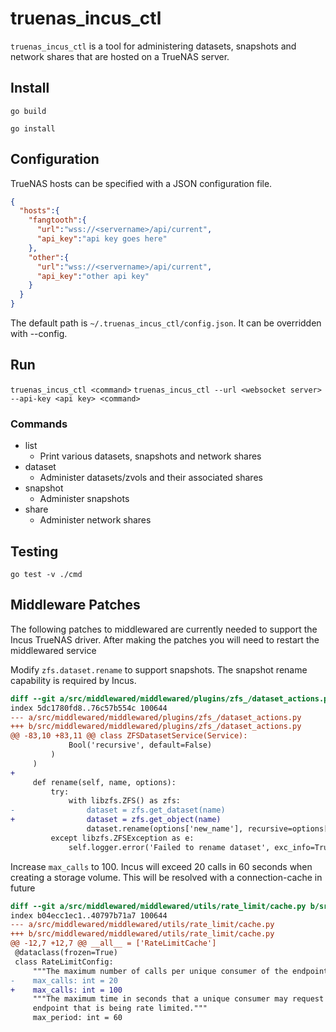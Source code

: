 # truenas_incus_ctl

`truenas_incus_ctl` is a tool for administering datasets, snapshots and network shares that are hosted on a TrueNAS server.

## Install

`go build`

`go install`

## Configuration

TrueNAS hosts can be specified with a JSON configuration file.

```json
{
  "hosts":{
    "fangtooth":{
      "url":"wss://<servername>/api/current",
      "api_key":"api key goes here"
    },
    "other":{
      "url":"wss://<servername>/api/current",
      "api_key":"other api key"
    }
  }
}
```

The default path is `~/.truenas_incus_ctl/config.json`. It can be overridden with --config.

## Run

`truenas_incus_ctl <command>`
`truenas_incus_ctl --url <websocket server> --api-key <api key> <command>`

### Commands

- list
	- Print various datasets, snapshots and network shares
- dataset
	- Administer datasets/zvols and their associated shares
- snapshot
	- Administer snapshots
- share
	- Administer network shares

## Testing

`go test -v ./cmd`

## Middleware Patches

The following patches to middlewared are currently needed to support the Incus TrueNAS driver. After making the patches you will need to restart the middlewared service

Modify `zfs.dataset.rename` to support snapshots. The snapshot rename capability is required by Incus.

```diff
diff --git a/src/middlewared/middlewared/plugins/zfs_/dataset_actions.py b/src/middlewared/middlewared/plugins/zfs_/dataset_actions.py
index 5dc1780fd8..76c57b554c 100644
--- a/src/middlewared/middlewared/plugins/zfs_/dataset_actions.py
+++ b/src/middlewared/middlewared/plugins/zfs_/dataset_actions.py
@@ -83,10 +83,11 @@ class ZFSDatasetService(Service):
             Bool('recursive', default=False)
         )
     )
+
     def rename(self, name, options):
         try:
             with libzfs.ZFS() as zfs:
-                dataset = zfs.get_dataset(name)
+                dataset = zfs.get_object(name)
                 dataset.rename(options['new_name'], recursive=options['recursive'])
         except libzfs.ZFSException as e:
             self.logger.error('Failed to rename dataset', exc_info=True)
```

Increase `max_calls` to 100. Incus will exceed 20 calls in 60 seconds when creating a storage volume. This will be resolved with a connection-cache in future

```diff
diff --git a/src/middlewared/middlewared/utils/rate_limit/cache.py b/src/middlewared/middlewared/utils/rate_limit/cache.py
index b04ecc1ec1..40797b71a7 100644
--- a/src/middlewared/middlewared/utils/rate_limit/cache.py
+++ b/src/middlewared/middlewared/utils/rate_limit/cache.py
@@ -12,7 +12,7 @@ __all__ = ['RateLimitCache']
 @dataclass(frozen=True)
 class RateLimitConfig:
     """The maximum number of calls per unique consumer of the endpoint."""
-    max_calls: int = 20
+    max_calls: int = 100
     """The maximum time in seconds that a unique consumer may request an
     endpoint that is being rate limited."""
     max_period: int = 60

```

